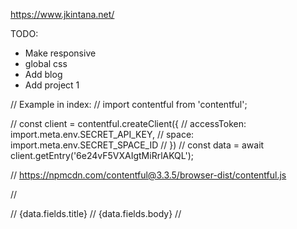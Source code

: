 https://www.jkintana.net/

TODO:
- Make responsive
- global css
- Add blog
- Add project 1

// Example in index:
// import contentful from 'contentful';

// const client = contentful.createClient({
// 	accessToken: import.meta.env.SECRET_API_KEY,
// 	space: import.meta.env.SECRET_SPACE_ID
// })
// const data = await client.getEntry('6e24vF5VXAIgtMiRrlAKQL');

// https://npmcdn.com/contentful@3.3.5/browser-dist/contentful.js

// <p>
//  {data.fields.title}
//  {data.fields.body}
// </p>